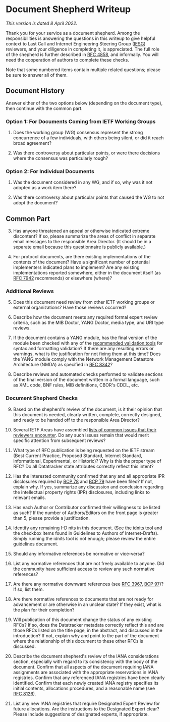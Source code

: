 # Document Shepherd Writeup

*This version is dated 8 April 2022.*

Thank you for your service as a document shepherd. Among the responsibilities is answering the questions in this writeup to give helpful context to Last Call and Internet Engineering Steering Group ([IESG](https://www.ietf.org/about/groups/iesg/)) reviewers, and your diligence in completing it, is appreciated. The full role of the shepherd is further described in [RFC 4858](https://www.rfc-editor.org/rfc/rfc4858.html), and informally. You will need the cooperation of authors to complete these checks.

Note that some numbered items contain multiple related questions; please be sure to answer all of them.


## Document History

Answer either of the two options below (depending on the document type), then continue with the common part.

### Option 1: For Documents Coming from IETF Working Groups

1. Does the working group (WG) consensus represent the strong concurrence of a few individuals, with others being silent, or did it reach broad agreement?

2. Was there controversy about particular points, or were there decisions where the consensus was particularly rough?

### Option 2: For Individual Documents

1. Was the document considered in any WG, and if so, why was it not adopted as a work item there?

2. Was there controversy about particular points that caused the WG to not adopt the document?

## Common Part

3. Has anyone threatened an appeal or otherwise indicated extreme discontent? If so, please summarize the areas of conflict in separate email messages to the responsible Area Director. (It should be in a separate email because this questionnaire is publicly available.)

4. For protocol documents, are there existing implementations of the contents of the document? Have a significant number of potential implementers indicated plans to implement? Are any existing implementations reported somewhere, either in the document itself (as [RFC 7942](https://www.rfc-editor.org/rfc/rfc7942.html) recommends) or elsewhere (where)?

### Additional Reviews

5. Does this document need review from other IETF working groups or external organizations? Have those reviews occurred?

6. Describe how the document meets any required formal expert review criteria, such as the MIB Doctor, YANG Doctor, media type, and URI type reviews.

7. If the document contains a YANG module, has the final version of the module been checked with any of the [recommended validation tools](https://trac.ietf.org/trac/ops/wiki/yang-review-tools) for syntax and formatting validation? If there are any resulting errors or warnings, what is the justification for not fixing them at this time? Does the YANG module comply with the Network Management Datastore Architecture (NMDA) as specified in [RFC 8342](https://www.rfc-editor.org/rfc/rfc8342.html)?

8. Describe reviews and automated checks performed to validate sections of the final version of the document written in a formal language, such as XML code, BNF rules, MIB definitions, CBOR's CDDL, etc.

### Document Shepherd Checks

9. Based on the shepherd's review of the document, is it their opinion that this document is needed, clearly written, complete, correctly designed, and ready to be handed off to the responsible Area Director?

10. Several IETF Areas have assembled [lists of common issues that their reviewers encounter](https://trac.ietf.org/trac/iesg/wiki/ExpertTopics). Do any such issues remain that would merit specific attention from subsequent reviews?

11. What type of RFC publication is being requested on the IETF stream (Best  Current Practice, Proposed Standard, Internet Standard, Informational, Experimental, or Historic)? Why is this the proper type of RFC? Do all Datatracker state attributes correctly reflect this intent?

12. Has the interested community confirmed that any and all appropriate IPR disclosures required by [BCP 78](https://www.rfc-editor.org/info/bcp78) and [BCP 79](https://www.rfc-editor.org/info/bcp79) have been filed? If not, explain why. If yes, summarize any discussion and conclusion regarding the intellectual property rights (IPR) disclosures, including links to relevant emails.

13. Has each Author or Contributor confirmed their willingness to be listed as such? If the number of Authors/Editors on the front page is greater than 5, please provide a justification.

14. Identify any remaining I-D nits in this document. (See [the idnits tool](http://www.ietf.org/tools/idnits/) and the checkbox items found in Guidelines to Authors of Internet-Drafts). Simply running the idnits tool is not enough; please review the entire guidelines document.

15. Should any informative references be normative or vice-versa?

16. List any normative references that are not freely available to anyone. Did the community have sufficient access to review any such normative references?

17. Are there any normative downward references (see [RFC 3967](https://www.rfc-editor.org/rfc/rfc3967.html), [BCP 97](https://www.rfc-editor.org/info/bcp97))? If so, list them.

18. Are there normative references to documents that are not ready for advancement or are otherwise in an unclear state? If they exist, what is the plan for their completion?

19. Will publication of this document change the status of any existing RFCs? If so, does the Datatracker metadata correctly reflect this and are those RFCs  listed on the title page, in the abstract, and discussed in the  introduction? If not, explain why and point to the part of the document where the relationship of this document to these other RFCs is discussed.

20. Describe the document shepherd's review of the IANA considerations section, especially with regard to its consistency with the body of the document. Confirm that all aspects of the document requiring IANA assignments are associated with the appropriate reservations in IANA registries. Confirm that any referenced IANA registries have been clearly identified. Confirm that each newly created IANA registry specifies its initial contents, allocations procedures, and a reasonable name (see [RFC 8126](https://www.rfc-editor.org/rfc/rfc8126.html)).

21. List any new IANA registries that require Designated Expert Review for future allocations. Are the instructions to the Designated Expert clear? Please include suggestions of designated experts, if appropriate.
